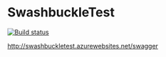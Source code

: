 # SwashbuckleTest
[![Build status](https://img.shields.io/appveyor/ci/heldersepu/swashbuckletest-289by.svg?label=build)](https://ci.appveyor.com/project/heldersepu/swashbuckletest-289by)
<!--[![StackOverflow](http://img.shields.io/badge/stackoverflow-SWASHBUCKLE_TEST-blue.svg)]( http://stackoverflow.com/questions/tagged/SWASHBUCKLE_TEST ) -->

http://swashbuckletest.azurewebsites.net/swagger
